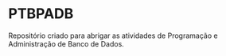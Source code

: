 # PTBPADB
Repositório criado para abrigar as atividades de Programação e Administração de Banco de Dados.
